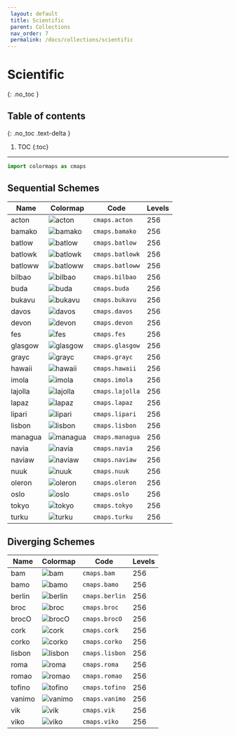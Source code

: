 ```yaml
--- 
 layout: default 
 title: Scientific
 parent: Collections
 nav_order: 7
 permalink: /docs/collections/scientific 
--- 
```


# Scientific 
{: .no_toc }

## Table of contents
{: .no_toc .text-delta }

1. TOC
{:toc}

---

 ```python 
 import colormaps as cmaps 
 ``` 

## Sequential Schemes

| Name        | Colormap    | Code       | Levels     | 
| ----------- | ----------- | -----------| -----------| 
| acton| ![acton](/colormaps/assets/images/scientific/acton.png) | ```cmaps.acton``` | 256| 
| bamako| ![bamako](/colormaps/assets/images/scientific/bamako.png) | ```cmaps.bamako``` | 256| 
| batlow| ![batlow](/colormaps/assets/images/scientific/batlow.png) | ```cmaps.batlow``` | 256| 
| batlowk| ![batlowk](/colormaps/assets/images/scientific/batlowk.png) | ```cmaps.batlowk``` | 256| 
| batloww| ![batloww](/colormaps/assets/images/scientific/batloww.png) | ```cmaps.batloww``` | 256| 
| bilbao| ![bilbao](/colormaps/assets/images/scientific/bilbao.png) | ```cmaps.bilbao``` | 256| 
| buda| ![buda](/colormaps/assets/images/scientific/buda.png) | ```cmaps.buda``` | 256| 
| bukavu| ![bukavu](/colormaps/assets/images/scientific/bukavu.png) | ```cmaps.bukavu``` | 256| 
| davos| ![davos](/colormaps/assets/images/scientific/davos.png) | ```cmaps.davos``` | 256| 
| devon| ![devon](/colormaps/assets/images/scientific/devon.png) | ```cmaps.devon``` | 256| 
| fes| ![fes](/colormaps/assets/images/scientific/fes.png) | ```cmaps.fes``` | 256| 
| glasgow| ![glasgow](/colormaps/assets/images/scientific/glasgow.png) | ```cmaps.glasgow``` | 256| 
| grayc| ![grayc](/colormaps/assets/images/scientific/grayc.png) | ```cmaps.grayc``` | 256| 
| hawaii| ![hawaii](/colormaps/assets/images/scientific/hawaii.png) | ```cmaps.hawaii``` | 256| 
| imola| ![imola](/colormaps/assets/images/scientific/imola.png) | ```cmaps.imola``` | 256| 
| lajolla| ![lajolla](/colormaps/assets/images/scientific/lajolla.png) | ```cmaps.lajolla``` | 256| 
| lapaz| ![lapaz](/colormaps/assets/images/scientific/lapaz.png) | ```cmaps.lapaz``` | 256| 
| lipari| ![lipari](/colormaps/assets/images/scientific/lipari.png) | ```cmaps.lipari``` | 256| 
| lisbon| ![lisbon](/colormaps/assets/images/scientific/lisbon.png) | ```cmaps.lisbon``` | 256| 
| managua| ![managua](/colormaps/assets/images/scientific/managua.png) | ```cmaps.managua``` | 256| 
| navia| ![navia](/colormaps/assets/images/scientific/navia.png) | ```cmaps.navia``` | 256| 
| naviaw| ![naviaw](/colormaps/assets/images/scientific/naviaw.png) | ```cmaps.naviaw``` | 256| 
| nuuk| ![nuuk](/colormaps/assets/images/scientific/nuuk.png) | ```cmaps.nuuk``` | 256| 
| oleron| ![oleron](/colormaps/assets/images/scientific/oleron.png) | ```cmaps.oleron``` | 256| 
| oslo| ![oslo](/colormaps/assets/images/scientific/oslo.png) | ```cmaps.oslo``` | 256| 
| tokyo| ![tokyo](/colormaps/assets/images/scientific/tokyo.png) | ```cmaps.tokyo``` | 256| 
| turku| ![turku](/colormaps/assets/images/scientific/turku.png) | ```cmaps.turku``` | 256| 

## Diverging Schemes

| Name        | Colormap    | Code       | Levels     | 
| ----------- | ----------- | -----------| -----------| 
| bam| ![bam](/colormaps/assets/images/scientific/bam.png) | ```cmaps.bam``` | 256| 
| bamo| ![bamo](/colormaps/assets/images/scientific/bamo.png) | ```cmaps.bamo``` | 256| 
| berlin| ![berlin](/colormaps/assets/images/scientific/berlin.png) | ```cmaps.berlin``` | 256| 
| broc| ![broc](/colormaps/assets/images/scientific/broc.png) | ```cmaps.broc``` | 256| 
| brocO| ![brocO](/colormaps/assets/images/scientific/brocO.png) | ```cmaps.brocO``` | 256| 
| cork| ![cork](/colormaps/assets/images/scientific/cork.png) | ```cmaps.cork``` | 256| 
| corko| ![corko](/colormaps/assets/images/scientific/corko.png) | ```cmaps.corko``` | 256| 
| lisbon| ![lisbon](/colormaps/assets/images/scientific/lisbon.png) | ```cmaps.lisbon``` | 256| 
| roma| ![roma](/colormaps/assets/images/scientific/roma.png) | ```cmaps.roma``` | 256| 
| romao| ![romao](/assets/images/scientific/romao.png) | ```cmaps.romao``` | 256| 
| tofino| ![tofino](/colormaps/assets/images/scientific/tofino.png) | ```cmaps.tofino``` | 256| 
| vanimo| ![vanimo](/colormaps/assets/images/scientific/vanimo.png) | ```cmaps.vanimo``` | 256| 
| vik| ![vik](/colormaps/assets/images/scientific/vik.png) | ```cmaps.vik``` | 256| 
| viko| ![viko](/colormaps/assets/images/scientific/viko.png) | ```cmaps.viko``` | 256| 